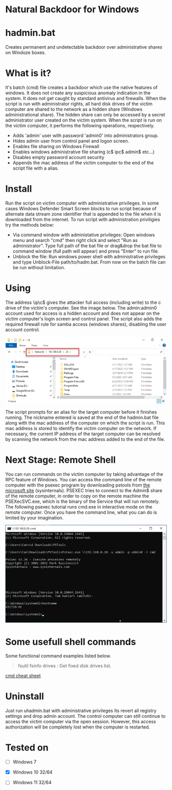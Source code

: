 # Natural Backdoor for Windows
# hadmin.bat
Creates permanent and undetectable backdoor over administrative shares on Windoze boxes.
# What is it?
It's batch (cmd) file creates a backdoor which use the native features of windows. It does not create any suspicious anomaly indication in the system. It does not get caught by standard antivirus and firewalls. When the script is run with administrator rights, all hard disk drives of the victim computer are shared to the network as a hidden share (Windows administrational share). The hidden share can only be accessed by a secret administrator user created on the victim system. When the script is run on the victim computer, it performs the following operations, respectively.
- Adds 'admin' user with password 'admin0' into administrators group.
- Hides admin user from control panel and logon screen.
- Enables file sharing on Windows Firewall
- Enables windows administrative file sharing (c$ ipc$ admin$ etc...)
- Disables empty password account security
- Appends the mac address of the victim computer to the end of the script file with a alias.
# Install
Run the script on victim computer with administrative privileges. In some cases Windows Defender Smart Screen blocks to run script because of alternate data stream zone identifier that is appended to the file when it is downloaded from the internet. To run script with administration priviligies try the methods below:
- Via command window with administative privileges: Open windows menu and search "cmd" then right click and select "Run as administrator". Type full path of the bat file or drag&drop the bat file to command window (full path will appear) and press "Enter" to run file.
- Unblock the file: Run windows power shell with administrative privileges and type Unblock-File path/to/hadm.bat. From now on the batch file can be run without limitation. 
# Using
The address \\ip\c$ gives the attacker full access (including write) to the c drive of the victim's computer. See the image below. The admin:admin0 account used for access is a hidden account and does not appear on the victim computer's login screen and control panel. The script also adds the required firewall rule for samba access (windows shares), disabling the user account control. 

![Administrative shares](administrative-shares.png "Administrative shares")

The script prompts for an alias for the target computer before it finishes running. The nickname entered is saved at the end of the hadmin.bat file along with the mac address of the computer on which the script is run. This mac address is stored to identify the victim computer on the network. If necessary, the current IP address of the target computer can be resolved by scanning the network from the mac address added to the end of the file.
# Next Stage: Remote Shell
You can run commands on the victim computer by taking advantage of the RPC feature of Windows. You can access the command line of the remote computer with the psexec program by downloading pstools from [the microsoft site](https://docs.microsoft.com/en-us/sysinternals/downloads/psexec) (sysinternals). PSEXEC tries to connect to the Admin$ share of the remote computer, in order to copy on the remote machine the PSEXecSVC.exe, which is the binary of the Service that will run remotely. The following psexec tutorial runs cmd.exe in interactive mode on the remote computer. Once you have the command line, what you can do is limited by your imagination.

![Remote shell](remote-shell.png "Remote shell")


# Some usefull shell commands

Some functional command examples listed below. 
> fsutil fsinfo drives : Get fixed disk drives list.

[cmd cheat sheet](https://github.com/security-cheatsheet/cmd-command-cheat-sheet)

# Uninstall
Just run uhadmin.bat with administrative privileges Its revert all registry settings and drop admin account.  The control computer can still continue to access the victim computer via the open session. However, this access authorization will be completely lost when the computer is restarted.
# Tested on
- [ ] Windows 7
- [x] Windows 10 32/64
- [ ] Windows 11 32/64

